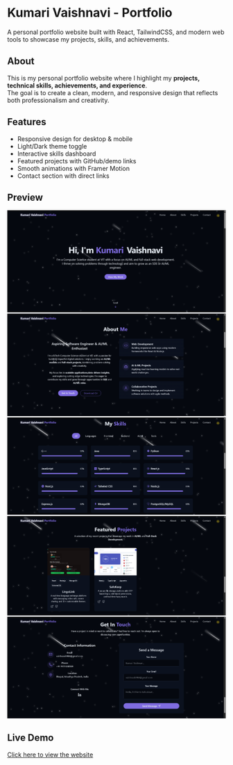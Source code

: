 # Kumari Vaishnavi - Portfolio
A personal portfolio website built with React, TailwindCSS, and modern web tools to showcase my projects, skills, and achievements.

## About
This is my personal portfolio website where I highlight my **projects, technical skills, achievements, and experience**.  
The goal is to create a clean, modern, and responsive design that reflects both professionalism and creativity.  

## Features
- Responsive design for desktop & mobile
- Light/Dark theme toggle
- Interactive skills dashboard
- Featured projects with GitHub/demo links
- Smooth animations with Framer Motion
- Contact section with direct links

## Preview

![Homepage](src/assets/Home-Page.png)
![About Me](src/assets/About-Me.png)
![Skills Section](src/assets/My-Skills.png)
![Projects Section](src/assets/Projects.png)
![Get In Touch](src/assets/Contact-Info.png)

## Live Demo
[Click here to view the website](https://portfolio-beta-five-zlk4pkv34x.vercel.app/)
